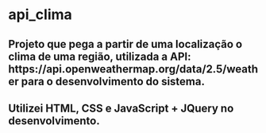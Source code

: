 # api_clima

<div>
  <h2>Projeto que pega a partir de uma localização o clima de uma região, utilizada a API: https://api.openweathermap.org/data/2.5/weather para o desenvolvimento do sistema.</h2>
  <h2>Utilizei HTML, CSS e JavaScript + JQuery no desenvolvimento.</h2>
</div>
